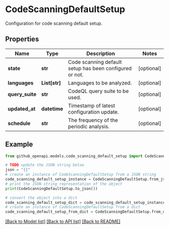 # CodeScanningDefaultSetup

Configuration for code scanning default setup.

## Properties

Name | Type | Description | Notes
------------ | ------------- | ------------- | -------------
**state** | **str** | Code scanning default setup has been configured or not. | [optional] 
**languages** | **List[str]** | Languages to be analyzed. | [optional] 
**query_suite** | **str** | CodeQL query suite to be used. | [optional] 
**updated_at** | **datetime** | Timestamp of latest configuration update. | [optional] 
**schedule** | **str** | The frequency of the periodic analysis. | [optional] 

## Example

```python
from github_openapi.models.code_scanning_default_setup import CodeScanningDefaultSetup

# TODO update the JSON string below
json = "{}"
# create an instance of CodeScanningDefaultSetup from a JSON string
code_scanning_default_setup_instance = CodeScanningDefaultSetup.from_json(json)
# print the JSON string representation of the object
print(CodeScanningDefaultSetup.to_json())

# convert the object into a dict
code_scanning_default_setup_dict = code_scanning_default_setup_instance.to_dict()
# create an instance of CodeScanningDefaultSetup from a dict
code_scanning_default_setup_from_dict = CodeScanningDefaultSetup.from_dict(code_scanning_default_setup_dict)
```
[[Back to Model list]](../README.md#documentation-for-models) [[Back to API list]](../README.md#documentation-for-api-endpoints) [[Back to README]](../README.md)


